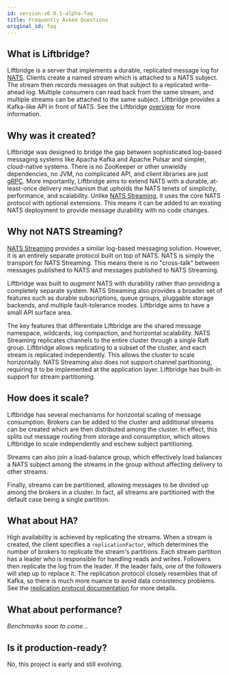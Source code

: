 ```yaml
---
id: version-v0.0.1-alpha-faq
title: Frequently Asked Questions
original_id: faq
---
```


## What is Liftbridge?

Liftbridge is a server that implements a durable, replicated message log for
[NATS](https://github.com/nats-io/gnatsd). Clients create a named *stream*
which is attached to a NATS subject. The stream then records messages on that
subject to a replicated write-ahead log. Multiple consumers can read back
from the same stream, and multiple streams can be attached to the same
subject. Liftbridge provides a Kafka-like API in front of NATS. See the
Liftbridge [overview](overview.md) for more information.

## Why was it created?

Liftbridge was designed to bridge the gap between sophisticated log-based
messaging systems like Apacha Kafka and Apache Pulsar and simpler, cloud-native
systems. There is no ZooKeeper or other unwieldy dependencies, no JVM, no
complicated API, and client libraries are just [gRPC](https://grpc.io/). More
importantly, Liftbridge aims to extend NATS with a durable, at-least-once
delivery mechanism that upholds the NATS tenets of simplicity, performance, and
scalability. Unlike [NATS
Streaming](https://github.com/nats-io/nats-streaming-server), it uses the core
NATS protocol with optional extensions. This means it can be added to an
existing NATS deployment to provide message durability with no code changes.

## Why not NATS Streaming?

[NATS Streaming](https://github.com/nats-io/nats-streaming-server) provides a
similar log-based messaging solution. However, it is an entirely separate
protocol built on top of NATS. NATS is simply the transport for NATS Streaming.
This means there is no "cross-talk" between messages published to NATS and
messages published to NATS Streaming.

Liftbridge was built to *augment* NATS with durability rather than providing a
completely separate system. NATS Streaming also provides a broader set of
features such as durable subscriptions, queue groups, pluggable storage
backends, and multiple fault-tolerance modes. Liftbridge aims to have a small
API surface area.

The key features that differentiate Liftbridge are the shared message namespace,
wildcards, log compaction, and horizontal scalability. NATS Streaming replicates
channels to the entire cluster through a single Raft group. Liftbridge allows
replicating to a subset of the cluster, and each stream is replicated
independently. This allows the cluster to scale horizontally. NATS Streaming
also does not support channel partitioning, requiring it to be implemented at
the application layer. Liftbridge has built-in support for stream partitioning.

## How does it scale?

Liftbridge has several mechanisms for horizontal scaling of message consumption.
Brokers can be added to the cluster and additional streams can be created which
are then distributed among the cluster. In effect, this splits out message
routing from storage and consumption, which allows Liftbridge to scale
independently and eschew subject partitioning.

Streams can also join a load-balance group, which effectively load balances a
NATS subject among the streams in the group without affecting delivery to
other streams.

Finally, streams can be partitioned, allowing messages to be divided up among
the brokers in a cluster. In fact, all streams are partitioned with the default
case being a single partition.

## What about HA?

High availability is achieved by replicating the streams. When a stream is
created, the client specifies a `replicationFactor`, which determines the
number of brokers to replicate the stream's partitions. Each stream partition
has a leader who is responsible for handling reads and writes. Followers then
replicate the log from the leader. If the leader fails, one of the followers
will step up to replace it. The replication protocol closely resembles that of
Kafka, so there is much more nuance to avoid data consistency problems. See the
[replication protocol documentation](replication_protocol.md)
for more details.

## What about performance?

*Benchmarks soon to come...*

## Is it production-ready?

No, this project is early and still evolving.
